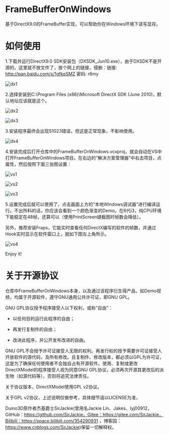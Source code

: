 # FrameBufferOnWindows

基于DirectX9.0的FrameBuffer实现，可以帮助你在Windows环境下读写显存。

# 如何使用

1.下载并运行DirectX9.0 SDK安装包（DXSDK_Jun10.exe），由于DXSDK不是开源的，这里就不放文件了，放个网上的链接，侵删：链接: http://pan.baidu.com/s/1gfkqSMZ 密码: r6my

![dx1](./ImagesForReadme/dx1.png)

2.选择安装到C:\Program Files (x86)\Microsoft DirectX SDK (June 2010)，默认地址应该就是这个。

![dx2](./ImagesForReadme/dx2.png)

![dx3](./ImagesForReadme/dx3.png)

3.安装程序最终会出现S1023错误，但这是正常现象，不影响使用。

![dx4](./ImagesForReadme/dx4.png)

4.安装完成后打开仓库中的FrameBufferOnWindows.vcxproj，就会自动在VS中打开FrameBufferOnWindows项目。在右边的“解决方案管理器”中右击项目，点属性，然后按照下面三张图设置：

![vs1](./ImagesForReadme/vs1.png)

![vs2](./ImagesForReadme/vs2.png)

![vs3](./ImagesForReadme/vs3.png)

5.设置完成后就可以使用了，点击画面上方的“本地Windows调试器”进行编译运行。不出所料的话，你应该会看到一个颜色渐变的Demo。在6代i3，纯CPU环境下能稳定在48帧，还算可以（使用PrintScreen键截图时帧数会降低）。

另外，推荐安装Fraps，它能实时查看任何DirectX编写的软件的帧数，并通过Hook实时显示在软件窗口上，就如下图左上角所示。

![vs4](./ImagesForReadme/vs4.png)

Enjoy it!



# 关于开源协议

仓库中FrameBufferOnWindows本身，以及通过该程序衍生得产品，如Demo视频，均属于开源软件，遵守GNU通用公共许可证，即GNU GPL。

GNU GPL协议授予程序接受人以下权利，或称“自由”：

- 以任何目的运行此程序的自由；

- 再发行复制件的自由；

- 改进此程序，并公开发布改进的自由。

GNU GPL不会授予许可证接受人无限的权利。再发行权的授予需要许可证接受人开放软件的源代码，及所有修改。且复制件、修改版本，都必须以GPL为许可证，这是为了确保任何使用者不会独自占有开源软件。使用、复制或更改DirectXModel的程序接受人视为同意GNU GPL协议，必须再次开源其更改后的派生物（如源代码等），否则将追究法律责任。

关于协议版本，DirectXModel使用GPL v2协议。

关于GPL v2协议，上述说明仅做参考，具体细节请以LICENSE为准，

Duino3D原作者杰基爵士SirJackie(曾用名Jackie Lin、Jakes、lyj00912，GitHub：https://github.com/SirJackie，Gitee：https://gitee.com/SirJackie，Bilibili：https://space.bilibili.com/354290931 ，博客园：https://www.cnblogs.com/SirJackie)保留一切解释权。